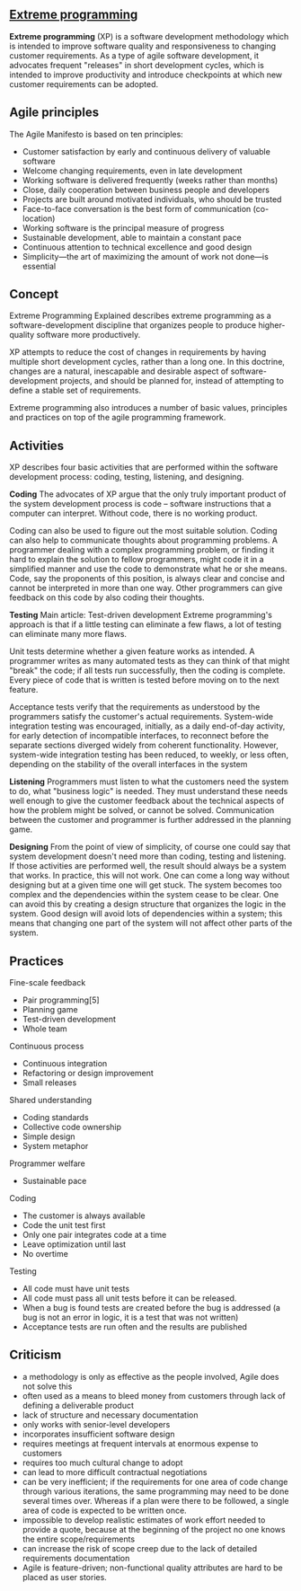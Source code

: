 [Extreme programming](https://en.wikipedia.org/wiki/Extreme_programming)
--------------------------------------------------
**Extreme programming** (XP) is a software development methodology which is intended to improve software quality and responsiveness to changing customer requirements. As a type of agile software development, it advocates frequent "releases" in short development cycles, which is intended to improve productivity and introduce checkpoints at which new customer requirements can be adopted.

Agile principles
---------------------------------------------------
The Agile Manifesto is based on ten principles:

  - Customer satisfaction by early and continuous delivery of valuable software
  - Welcome changing requirements, even in late development
  - Working software is delivered frequently (weeks rather than months)
  - Close, daily cooperation between business people and developers
  - Projects are built around motivated individuals, who should be trusted
  - Face-to-face conversation is the best form of communication (co-location)
  - Working software is the principal measure of progress
  - Sustainable development, able to maintain a constant pace
  - Continuous attention to technical excellence and good design
  - Simplicity—the art of maximizing the amount of work not done—is essential

Concept
---------------------------------------------------
Extreme Programming Explained describes extreme programming as a software-development discipline that organizes people to produce higher-quality software more productively.

XP attempts to reduce the cost of changes in requirements by having multiple short development cycles, rather than a long one. In this doctrine, changes are a natural, inescapable and desirable aspect of software-development projects, and should be planned for, instead of attempting to define a stable set of requirements.

Extreme programming also introduces a number of basic values, principles and practices on top of the agile programming framework.

Activities
---------------------------------------------------
XP describes four basic activities that are performed within the software development process: coding, testing, listening, and designing.

**Coding**
The advocates of XP argue that the only truly important product of the system development process is code – software instructions that a computer can interpret. Without code, there is no working product.

Coding can also be used to figure out the most suitable solution. Coding can also help to communicate thoughts about programming problems. A programmer dealing with a complex programming problem, or finding it hard to explain the solution to fellow programmers, might code it in a simplified manner and use the code to demonstrate what he or she means. Code, say the proponents of this position, is always clear and concise and cannot be interpreted in more than one way. Other programmers can give feedback on this code by also coding their thoughts.

**Testing**
Main article: Test-driven development
Extreme programming's approach is that if a little testing can eliminate a few flaws, a lot of testing can eliminate many more flaws.

Unit tests determine whether a given feature works as intended. A programmer writes as many automated tests as they can think of that might "break" the code; if all tests run successfully, then the coding is complete. Every piece of code that is written is tested before moving on to the next feature.


Acceptance tests verify that the requirements as understood by the programmers satisfy the customer's actual requirements.
System-wide integration testing was encouraged, initially, as a daily end-of-day activity, for early detection of incompatible interfaces, to reconnect before the separate sections diverged widely from coherent functionality. However, system-wide integration testing has been reduced, to weekly, or less often, depending on the stability of the overall interfaces in the system

**Listening**
Programmers must listen to what the customers need the system to do, what "business logic" is needed. They must understand these needs well enough to give the customer feedback about the technical aspects of how the problem might be solved, or cannot be solved. Communication between the customer and programmer is further addressed in the planning game.

**Designing**
From the point of view of simplicity, of course one could say that system development doesn't need more than coding, testing and listening. If those activities are performed well, the result should always be a system that works. In practice, this will not work. One can come a long way without designing but at a given time one will get stuck. The system becomes too complex and the dependencies within the system cease to be clear. One can avoid this by creating a design structure that organizes the logic in the system. Good design will avoid lots of dependencies within a system; this means that changing one part of the system will not affect other parts of the system.



Practices
---------------------------------------------------

Fine-scale feedback
  - Pair programming[5]
  - Planning game
  - Test-driven development
  - Whole team

Continuous process
  - Continuous integration
  - Refactoring or design improvement
  - Small releases
  
Shared understanding
  - Coding standards
  - Collective code ownership
  - Simple design
  - System metaphor
  
Programmer welfare
  - Sustainable pace
  
Coding
  - The customer is always available
  - Code the unit test first
  - Only one pair integrates code at a time
  - Leave optimization until last
  - No overtime
  
Testing
  - All code must have unit tests
  - All code must pass all unit tests before it can be released.
  - When a bug is found tests are created before the bug is addressed (a bug is not an error in logic, it is a test that was not          written)
  - Acceptance tests are run often and the results are published
  
Criticism
---------------------------------------------------
  - a methodology is only as effective as the people involved, Agile does not solve this
  - often used as a means to bleed money from customers through lack of defining a deliverable product
  - lack of structure and necessary documentation
  - only works with senior-level developers
  - incorporates insufficient software design
  - requires meetings at frequent intervals at enormous expense to customers
  - requires too much cultural change to adopt
  - can lead to more difficult contractual negotiations
  - can be very inefficient; if the requirements for one area of code change through various iterations, the same programming may need to be done several times over. Whereas if a plan were there to be followed, a single area of code is expected to be written once.
  - impossible to develop realistic estimates of work effort needed to provide a quote, because at the beginning of the project no one knows the entire scope/requirements
  - can increase the risk of scope creep due to the lack of detailed requirements documentation
  - Agile is feature-driven; non-functional quality attributes are hard to be placed as user stories.
